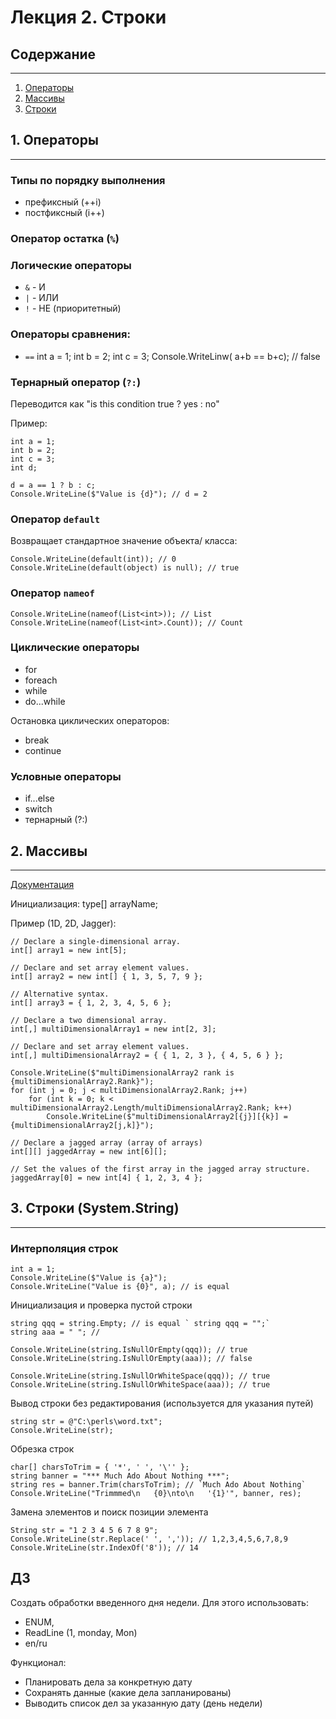 # Лекция 2. Строки

## Содержание

---

1. [Операторы](#operators)
2. [Массивы](#arrays)
3. [Строки](#string)

## <a name="operators"> 1. Операторы </a>

---

### Типы по порядку выполнения

- префиксный (++i)
- постфиксный (i++)

### Оператор остатка (`%`)

### Логические операторы

- `&` - И
- `|` - ИЛИ
- `!` - НЕ (приоритетный)

### Операторы сравнения:

- `==`
    int a = 1;
    int b = 2;
    int c = 3;
    Console.WriteLinw( a+b == b+c); // false

### Тернарный оператор (`?:`)

Переводится как "is this condition true ? yes : no"

Пример:

    int a = 1;
    int b = 2;
    int c = 3;
    int d;

    d = a == 1 ? b : c;
    Console.WriteLine($"Value is {d}"); // d = 2

### Оператор `default`

Возвращает стандартное значение объекта/ класса:

    Console.WriteLine(default(int)); // 0
    Console.WriteLine(default(object) is null); // true

### Оператор `nameof`

    Console.WriteLine(nameof(List<int>)); // List
    Console.WriteLine(nameof(List<int>.Count)); // Count

### Циклические операторы

- for
- foreach
- while
- do...while

Остановка циклических операторов:

- break
- continue

### Условные операторы

- if...else
- switch
- тернарный (?:)

## <a name="arrays"> 2. Массивы </a>

---

[Документация](https://docs.microsoft.com/en-us/dotnet/csharp/programming-guide/arrays/multidimensional-arrays)

Инициализация:
type[] arrayName;

Пример (1D, 2D, Jagger):

    // Declare a single-dimensional array. 
    int[] array1 = new int[5];

    // Declare and set array element values.
    int[] array2 = new int[] { 1, 3, 5, 7, 9 };

    // Alternative syntax.
    int[] array3 = { 1, 2, 3, 4, 5, 6 };

    // Declare a two dimensional array.
    int[,] multiDimensionalArray1 = new int[2, 3];

    // Declare and set array element values.
    int[,] multiDimensionalArray2 = { { 1, 2, 3 }, { 4, 5, 6 } };

    Console.WriteLine($"multiDimensionalArray2 rank is {multiDimensionalArray2.Rank}");
    for (int j = 0; j < multiDimensionalArray2.Rank; j++)
        for (int k = 0; k < multiDimensionalArray2.Length/multiDimensionalArray2.Rank; k++)
            Console.WriteLine($"multiDimensionalArray2[{j}][{k}] =  {multiDimensionalArray2[j,k]}");

    // Declare a jagged array (array of arrays)
    int[][] jaggedArray = new int[6][];

    // Set the values of the first array in the jagged array structure.
    jaggedArray[0] = new int[4] { 1, 2, 3, 4 };

## <a name="array"> 3. Строки (System.String) </a>

---

### Интерполяция строк

    int a = 1;
    Console.WriteLine($"Value is {a}");
    Console.WriteLine("Value is {0}", a); // is equal

Инициализация и проверка пустой строки

    string qqq = string.Empty; // is equal ` string qqq = "";`
    string aaa = " "; //

    Console.WriteLine(string.IsNullOrEmpty(qqq)); // true
    Console.WriteLine(string.IsNullOrEmpty(aaa)); // false

    Console.WriteLine(string.IsNullOrWhiteSpace(qqq)); // true
    Console.WriteLine(string.IsNullOrWhiteSpace(aaa)); // true

Вывод строки без редактирования (используется для указания путей)

    string str = @"C:\perls\word.txt";
    Console.WriteLine(str);

Обрезка строк

    char[] charsToTrim = { '*', ' ', '\'' };
    string banner = "*** Much Ado About Nothing ***";
    string res = banner.Trim(charsToTrim); // `Much Ado About Nothing`
    Console.WriteLine("Trimmmed\n   {0}\nto\n   '{1}'", banner, res);

Замена элементов и поиск позиции элемента

    String str = "1 2 3 4 5 6 7 8 9";
    Console.WriteLine(str.Replace(' ', ',')); // 1,2,3,4,5,6,7,8,9
    Console.WriteLine(str.IndexOf('8')); // 14

## **ДЗ**

Создать обработки введенного дня недели. Для этого использовать:

- ENUM,
- ReadLine (1, monday, Mon)
- en/ru

Функционал:

- Планировать дела за конкретную дату
- Сохранять данные (какие дела запланированы)
- Выводить список дел за указанную дату (день недели)